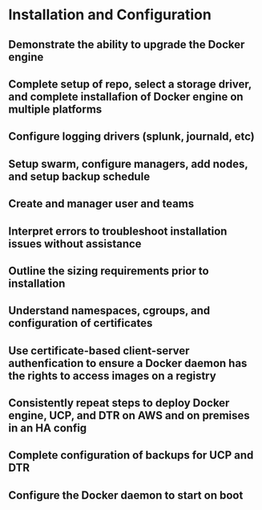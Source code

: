 #  Installation and Configuration

## Demonstrate the ability to upgrade the Docker engine


## Complete setup of repo, select a storage driver, and complete installafion of Docker engine on multiple platforms


## Configure logging drivers (splunk, journald, etc)


## Setup swarm, configure managers, add nodes, and setup backup schedule


## Create and manager user and teams


## Interpret errors to troubleshoot installation issues without assistance


## Outline the sizing requirements prior to installation


## Understand namespaces, cgroups, and configuration of certificates


## Use certificate-based client-server authenfication to ensure a Docker daemon has the rights to access images on a registry


## Consistently repeat steps to deploy Docker engine, UCP, and DTR on AWS and on premises in an HA config


## Complete configuration of backups for UCP and DTR


## Configure the Docker daemon to start on boot
